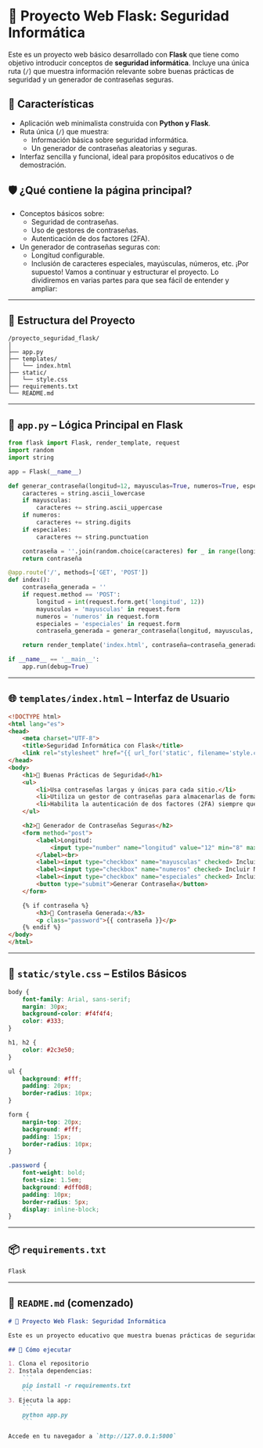# 🔐 Proyecto Web Flask: Seguridad Informática

Este es un proyecto web básico desarrollado con **Flask** que tiene como objetivo introducir conceptos de **seguridad informática**. Incluye una única ruta (`/`) que muestra información relevante sobre buenas prácticas de seguridad y un generador de contraseñas seguras.

## 📌 Características

- Aplicación web minimalista construida con **Python y Flask**.
- Ruta única (`/`) que muestra:
  - Información básica sobre seguridad informática.
  - Un generador de contraseñas aleatorias y seguras.
- Interfaz sencilla y funcional, ideal para propósitos educativos o de demostración.

## 🛡️ ¿Qué contiene la página principal?

- Conceptos básicos sobre:
  - Seguridad de contraseñas.
  - Uso de gestores de contraseñas.
  - Autenticación de dos factores (2FA).
- Un generador de contraseñas seguras con:
  - Longitud configurable.
  - Inclusión de caracteres especiales, mayúsculas, números, etc.
¡Por supuesto! Vamos a continuar y estructurar el proyecto. Lo dividiremos en varias partes para que sea fácil de entender y ampliar:

---

## 🔧 Estructura del Proyecto

```
/proyecto_seguridad_flask/
│
├── app.py
├── templates/
│   └── index.html
├── static/
│   └── style.css
├── requirements.txt
└── README.md
```

---

## 🐍 `app.py` – Lógica Principal en Flask

```python
from flask import Flask, render_template, request
import random
import string

app = Flask(__name__)

def generar_contraseña(longitud=12, mayusculas=True, numeros=True, especiales=True):
    caracteres = string.ascii_lowercase
    if mayusculas:
        caracteres += string.ascii_uppercase
    if numeros:
        caracteres += string.digits
    if especiales:
        caracteres += string.punctuation

    contraseña = ''.join(random.choice(caracteres) for _ in range(longitud))
    return contraseña

@app.route('/', methods=['GET', 'POST'])
def index():
    contraseña_generada = ''
    if request.method == 'POST':
        longitud = int(request.form.get('longitud', 12))
        mayusculas = 'mayusculas' in request.form
        numeros = 'numeros' in request.form
        especiales = 'especiales' in request.form
        contraseña_generada = generar_contraseña(longitud, mayusculas, numeros, especiales)

    return render_template('index.html', contraseña=contraseña_generada)

if __name__ == '__main__':
    app.run(debug=True)
```

---

## 🌐 `templates/index.html` – Interfaz de Usuario

```html
<!DOCTYPE html>
<html lang="es">
<head>
    <meta charset="UTF-8">
    <title>Seguridad Informática con Flask</title>
    <link rel="stylesheet" href="{{ url_for('static', filename='style.css') }}">
</head>
<body>
    <h1>🔐 Buenas Prácticas de Seguridad</h1>
    <ul>
        <li>Usa contraseñas largas y únicas para cada sitio.</li>
        <li>Utiliza un gestor de contraseñas para almacenarlas de forma segura.</li>
        <li>Habilita la autenticación de dos factores (2FA) siempre que sea posible.</li>
    </ul>

    <h2>🔑 Generador de Contraseñas Seguras</h2>
    <form method="post">
        <label>Longitud:
            <input type="number" name="longitud" value="12" min="8" max="64">
        </label><br>
        <label><input type="checkbox" name="mayusculas" checked> Incluir Mayúsculas</label><br>
        <label><input type="checkbox" name="numeros" checked> Incluir Números</label><br>
        <label><input type="checkbox" name="especiales" checked> Incluir Caracteres Especiales</label><br>
        <button type="submit">Generar Contraseña</button>
    </form>

    {% if contraseña %}
        <h3>🎉 Contraseña Generada:</h3>
        <p class="password">{{ contraseña }}</p>
    {% endif %}
</body>
</html>
```

---

## 🎨 `static/style.css` – Estilos Básicos

```css
body {
    font-family: Arial, sans-serif;
    margin: 30px;
    background-color: #f4f4f4;
    color: #333;
}

h1, h2 {
    color: #2c3e50;
}

ul {
    background: #fff;
    padding: 20px;
    border-radius: 10px;
}

form {
    margin-top: 20px;
    background: #fff;
    padding: 15px;
    border-radius: 10px;
}

.password {
    font-weight: bold;
    font-size: 1.5em;
    background: #dff0d8;
    padding: 10px;
    border-radius: 5px;
    display: inline-block;
}
```

---

## 📦 `requirements.txt`

```txt
Flask
```

---

## 📘 `README.md` (comenzado)

````md
# 🔐 Proyecto Web Flask: Seguridad Informática

Este es un proyecto educativo que muestra buenas prácticas de seguridad informática, centrado en contraseñas y autenticación, usando Python y Flask.

## 🚀 Cómo ejecutar

1. Clona el repositorio
2. Instala dependencias:
    ```
    pip install -r requirements.txt
    ```
3. Ejecuta la app:
    ```
    python app.py
    ```

Accede en tu navegador a `http://127.0.0.1:5000`
````
